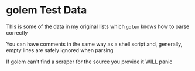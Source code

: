 # golem Test Data

This is some of the data in my original lists which `golem` knows how to parse correctly

You can have comments in the same way as a shell script and, generally, empty lines are safely ignored when parsing

If golem can't find a scraper for the source you provide it WILL panic
